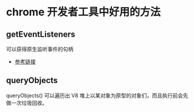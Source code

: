 # chrome 开发者工具中好用的方法

## getEventListeners

可以获得原生监听事件的句柄

- [参考链接](https://stackoverflow.com/questions/446892/how-to-find-event-listeners-on-a-dom-node-in-javascript-or-in-debugging)

## queryObjects

queryObjects() 可以遍历出 V8 堆上以某对象为原型的对象们，而且执行前会先做一次垃圾回收。
